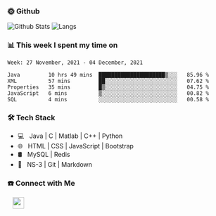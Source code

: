 

<h3> 🌞 Github</h3>

![Github Stats](https://github-readme-stats-beta-lovat.vercel.app/api?username=QiuYukang&count_private=true&show_icons=true&hide=stars)
![Langs](https://github-readme-stats-beta-lovat.vercel.app/api/top-langs/?username=QiuYukang&count_private=true&layout=compact)

<h3> 📊 This week I spent my time on</h3>

<!--START_SECTION:waka-->
```text
Week: 27 November, 2021 - 04 December, 2021

Java         10 hrs 49 mins  █████████████████████▒░░░   85.96 % 
XML          57 mins         ██░░░░░░░░░░░░░░░░░░░░░░░   07.62 % 
Properties   35 mins         █▒░░░░░░░░░░░░░░░░░░░░░░░   04.75 % 
JavaScript   6 mins          ▒░░░░░░░░░░░░░░░░░░░░░░░░   00.82 % 
SQL          4 mins          ░░░░░░░░░░░░░░░░░░░░░░░░░   00.58 % 
```
<!--END_SECTION:waka-->

<h3>🛠 Tech Stack</h3>

- 💻 &nbsp; Java | C | Matlab | C++ | Python
- 🌐 &nbsp; HTML | CSS | JavaScript | Bootstrap
- 🛢  &nbsp; MySQL | Redis
- 🔧 &nbsp; NS-3 | Git | Markdown

<h3> ☎️ Connect with Me </h3>
&nbsp;&nbsp;
<a href="mailto:b612n@qq.com">
  <img href="mailto:b612n@qq.com" align="center" width="26px" src="https://github.com/TheDudeThatCode/TheDudeThatCode/blob/master/Assets/Gmail.svg" />
</a>
